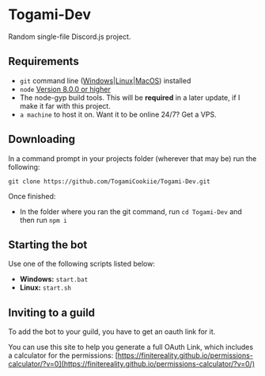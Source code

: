 # Togami-Dev
Random single-file Discord.js project.

## Requirements
- `git` command line ([Windows](https://git-scm.com/download/win/)|[Linux](https://git-scm.com/book/en/v2/Getting-Started-Installing-Git/)|[MacOS](https://git-scm.com/download/mac/)) installed
- `node` [Version 8.0.0 or higher](https://nodejs.org/)
- The node-gyp build tools. This will be **required** in a later update, if I make it far with this project.
- `a machine` to host it on. Want it to be online 24/7? Get a VPS.

## Downloading
In a command prompt in your projects folder (wherever that may be) run the following:

`git clone https://github.com/TogamiCookiie/Togami-Dev.git`

Once finished:
- In the folder where you ran the git command, run `cd Togami-Dev` and then run `npm i`

## Starting the bot
Use one of the following scripts listed below:

- **Windows:** `start.bat`
- **Linux:** `start.sh`

## Inviting to a guild
To add the bot to your guild, you have to get an oauth link for it.

You can use this site to help you generate a full OAuth Link, which includes a calculator for the permissions: [https://finitereality.github.io/permissions-calculator/?v=0](https://finitereality.github.io/permissions-calculator/?v=0/)
